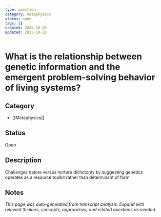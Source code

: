```yaml
---
type: question
category: metaphysics
status: open
tags: []
created: 2025-10-20
updated: 2025-10-20
---
```


# What is the relationship between genetic information and the emergent problem-solving behavior of living systems?

## Category

- [[Metaphysics]]

## Status

Open

## Description

Challenges nature versus nurture dichotomy by suggesting genetics operates as a resource toolkit rather than determinant of form

## Notes

*This page was auto-generated from transcript analysis. Expand with relevant thinkers, concepts, approaches, and related questions as needed.*
